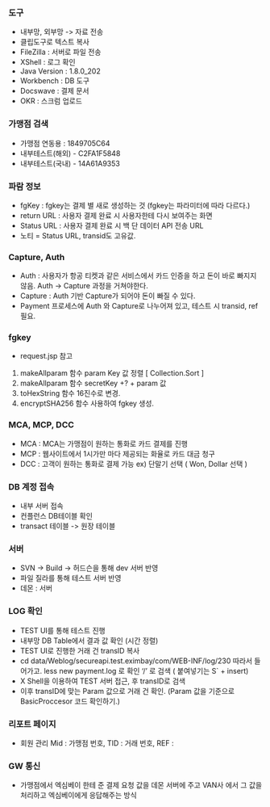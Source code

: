 
### 도구

- 내부망, 외부망 -> 자료 전송
- 클립도구로 텍스트 복사
- FileZilla : 서버로 파일 전송
- XShell : 로그 확인
- Java Version : 1.8.0_202
- Workbench : DB 도구
- Docswave : 결제 문서
- OKR : 스크럼 업로드



### 가맹점 검색  

- 가맹점 연동용 : 1849705C64  
- 내부테스트(해외) - C2FA1F5848  
- 내부테스트(국내) - 14A61A9353  

### 파람 정보

- fgKey :  fgkey는 결제 별 새로 생성하는 것 (fgkey는 파라미터에 따라 다르다.)
- return URL : 사용자 결제 완료 시 사용자한테 다시 보여주는 화면
- Status URL : 사용자 결제 완료 시 백 단 데이터 API 전송 URL  
- 노티 = Status URL, transid도 고유값.


### Capture, Auth

- Auth : 사용자가 항공 티켓과 같은 서비스에서 카드 인증을 하고 돈이 바로 빠지지 않음. Auth -> Capture 과정을 거쳐야한다.
- Capture :  Auth 기반 Capture가 되어야 돈이 빠질 수 있다.
- Payment 프로세스에 Auth 와 Capture로 나누어져 있고, 테스트 시 transid, ref 필요.


### fgkey  

- request.jsp 참고  

1. makeAllparam 함수 param Key 값 정렬 [ Collection.Sort ]
2. makeAllparam 함수 secretKey +? + param 값 
3. toHexString 함수 16진수로 변경.
4. encryptSHA256 함수 사용하여 fgkey 생성.


### MCA, MCP, DCC

- MCA : MCA는 가맹점이 원하는 통화로 카드 결제를 진행
- MCP : 웹사이트에서 1시가만 마다 제공되는 화율로 카드 대금 청구
- DCC : 고객이 원하는 통화로 결제 가능 ex) 단말기 선택 ( Won, Dollar 선택 )


### DB 계정 접속


- 내부 서버 접속
- 컨플런스 DB테이블 확인
- transact 테이블 -> 원장 테이블
 

 ### 서버

- SVN -> Build -> 허드슨을 통해 dev 서버 반영
- 파일 질라를 통해 테스트 서버 반영
- 데몬 : 서버




 ### LOG 확인


 - TEST UI를 통해 테스트 진행
 - 내부망 DB Table에서 결과 값 확인 (시간 정렬)
 - TEST UI로 진행한 거래 건 transID 복사
 - cd data/Weblog/secureapi.test.eximbay/com/WEB-INF/log/230 따라서 들어가고. less new payment.log 로 확인 ‘/’ 로 검색 ( 붙여넣기는 S` + insert)
 - X Shell을 이용하여 TEST 서버 접근, 후 transID로 검색 
 - 이후 transID에 맞는 Param 값으로 거래 건 확인. (Param 값을 기준으로 BasicProccesor 코드 확인하기.)

 

 ### 리포트 페이지
 
 - 회원 관리 Mid : 가맹점 번호, TID : 거래 번호, REF : 


 ### GW 통신 
 
 - 가맹점에서 엑심베이 한테 준 결제 요청 값을 데몬 서버에 주고 VAN사 에서 그 값을 처리하고 엑심베이에게 응답해주는 방식

